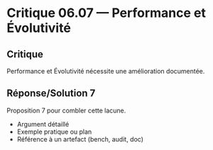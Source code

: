 # Critique 06.07 — Performance et Évolutivité

## Critique
Performance et Évolutivité nécessite une amélioration documentée.

## Réponse/Solution 7
Proposition 7 pour combler cette lacune.

- Argument détaillé
- Exemple pratique ou plan
- Référence à un artefact (bench, audit, doc)
